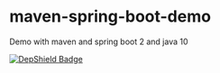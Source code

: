 # maven-spring-boot-demo
Demo with maven and spring boot 2 and java 10

[![DepShield Badge](https://depshield.sonatype.org/badges/joostvdg/maven-spring-boot-demo/depshield.svg)](https://depshield.github.io)
